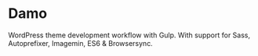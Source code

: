 # Damo

WordPress theme development workflow with Gulp. With support for Sass, Autoprefixer, Imagemin, ES6 & Browsersync.
